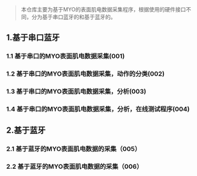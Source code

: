 > 本仓库主要为基于MYO的表面肌电数据采集程序，根据使用的硬件接口不同，分为基于串口蓝牙的和基于蓝牙的。

## 1.基于串口蓝牙
### 1.1 基于串口的MYO表面肌电数据采集(001)
### 1.2 基于串口的MYO表面肌电数据采集，动作的分类(002)
### 1.3 基于串口的MYO表面肌电数据采集，分析(003)
### 1.4 基于串口的MYO表面肌电数据采集，分析，在线测试程序(004)

## 2.基于蓝牙
### 2.1 基于蓝牙的MYO表面肌电数据的采集（005）
### 2.2 基于蓝牙的MYO表面肌电数据的采集（006）
